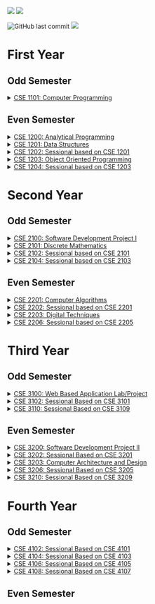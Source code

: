 <!-- # **Resources** -->
[<img src="https://img.shields.io/badge/Google Drive-University-important?style=for-the-badge&logo=googledrive">](https://drive.google.com/drive/folders/1kpmEwcuAcUSkSqxyM8fBIbXYtwFFneEI?usp=sharing)
[<img src="https://img.shields.io/badge/Overleaf-Front Cover Template-informational?style=for-the-badge&logo=overleaf">](https://www.overleaf.com/read/kbjnwsnsgtyv)<br>
<!-- ![GitHub contributors](https://img.shields.io/github/contributors/rmShoeb/university-courses?style=plastic) -->
![GitHub last commit](https://img.shields.io/github/last-commit/rmShoeb/university-courses)
<img src="https://img.shields.io/badge/looking%20for%20collaborators-from%20RUET%20CSE-important"/>

# **First Year**
## **Odd Semester**
<!-- <details>
<summary><a href="#">CSE 1100: Computer Fundamentals and Ethics</a></summary>
</details> -->

<details>
<summary><a href="#">CSE 1101: Computer Programming</a></summary>
<b>Books</b>
<ul>
<li><a href="https://www.pdfdrive.com/the-art-of-c-by-herbert-schildt-e33457826.html">C++: The Complete Reference - Herbert Schildt</a></li>
</ul>
</details>

<!-- <details>
<summary><a href="#">CSE 1102: Sessional based on CSE 1101</a></summary>
</details> -->

## **Even Semester**
<details>
<summary><a href="1-2/CSE 1200">CSE 1200: Analytical Programming</a></summary>
</details>

<details>
<summary><a href="1-2/CSE 1201">CSE 1201: Data Structures</a></summary>
</details>

<details>
<summary><a href="1-2/CSE 1202">CSE 1202: Sessional based on CSE 1201</a></summary>
</details>

<details>
<summary><a href="1-2/CSE 1203">CSE 1203: Object Oriented Programming</a></summary>
<b>Books</b>
<ul>
<li><a href="https://www.pdfdrive.com/the-art-of-c-by-herbert-schildt-e33457826.html">C++: The Complete Reference - Herbert Schildt</a></li>
<li><a href="https://www.pdfdrive.com/java-a-beginners-guide-eighth-edition-e185753177.html">Java: A Beginner's Guide - Herbert Schildt</a></li>
</ul>
</details>

<details>
<summary><a href="1-2/CSE 1204">CSE 1204: Sessional based on CSE 1203</a></summary>
</details>

# **Second Year**
## **Odd Semester**
<details>
<summary><a href="2-1/CSE 2100">CSE 2100: Software Development Project I</a></summary>
</details>

<details>
<summary><a href="#">CSE 2101: Discrete Mathematics</a></summary>
<b>Books</b>
<ul>
<li><a href="https://www.pdfdrive.com/discrete-mathematics-applications-e86266202.html">Discrete Mathematics and Its Applications - Keneth H. Rosen</a></li>
</ul>
</details>

<details>
<summary><a href="2-1/CSE 2102">CSE 2102: Sessional based on CSE 2101</a></summary>
</details>

<!-- <details>
<summary><a href="#">CSE 2103: Numerical Methods</a></summary>
<b>Books</b>
<ul>
<li><a href=""></a></li>
</ul>
</details> -->

<details>
<summary><a href="2-1/CSE 2104">CSE 2104: Sessional based on CSE 2103</a></summary>
</details>

## **Even Semester**
<details>
<summary><a href="#">CSE 2201: Computer Algorithms</a></summary>
<b>Books</b>
<ul>
<li><a href="https://www.pdfdrive.com/introduction-to-algorithms-third-edition-e42987274.html">Introduction to Algorithms - Thomas H. Cormen</a></li>
</ul>
</details>

<details>
<summary><a href="2-2/CSE 2202">CSE 2202: Sessional based on CSE 2201</a></summary>
</details>

<details>
<summary><a href="#">CSE 2203: Digital Techniques</a></summary>
<b>Books</b>
<ul>
<li><a href="https://www.pdfdrive.com/digital-logic-and-computer-design-by-m-morris-mano-e34332016.html">Digital Logic and Computer Design - M. Morris Mano</a></li>
</ul>
</details>

<!-- <details>
<summary><a href="#">CSE 2204: Sessional based on CSE 2203</a></summary>
</details>

<details>
<summary><a href="#">CSE 2205: Finite Automate Theory</a></summary>
<b>Books</b>
<ul>
<li><a href="#">Introduction to Automata Theory: Languages, and Computation - Hopcroft</a></li>
</ul>
</details> -->

<details>
<summary><a href="2-2/CSE 2206">CSE 2206: Sessional based on CSE 2205</a></summary>
</details>

# **Third Year**
## **Odd Semester**
<details>
<summary><a href="3-1/CSE 3100">CSE 3100: Web Based Application Lab/Project</a></summary>
</details>

<!-- <details>
<summary><a href="#">CSE 3101: Database Systems</a></summary>
</details> -->

<details>
<summary><a href="#">CSE 3102: Sessional Based on CSE 3101</a></summary>
</details>

<!-- <details>
<summary><a href="#">CSE 3103: Data Communication</a></summary>
</details>

<details>
<summary><a href="#">CSE 3104: Sessional Based on CSE 3103</a></summary>
</details>

<details>
<summary><a href="#">CSE 3105: Software Engineering</a></summary>
</details>

<details>
<summary><a href="#">CSE 3107: Applied Statistics and Queuing Theory</a></summary>
</details>

<details>
<summary><a href="#">CSE 3109: Microprocessors and Assembly Language</a></summary>
</details> -->

<details>
<summary><a href="#">CSE 3110: Sessional Based on CSE 3109</a></summary>
</details>

<!-- <details>
<summary><a href="#">CSE 3112: Technical Writing and Presentation</a></summary>
</details> -->

## **Even Semester**
<details>
<summary><a href="3-2/CSE 3200">CSE 3200: Software Development Project II</a></summary>
</details>

<!-- <details>
<summary><a href="#">CSE 3201: Operating Systems</a></summary>
<b>Books</b>
<ul>
<li><a href=""></a></li>
</ul>
</details> -->

<details>
<summary><a href="3-2/CSE 3202">CSE 3202: Sessional Based on CSE 3201</a></summary>
</details>

<details>
<summary><a href="#">CSE 3203: Computer Architecture and Design</a></summary>
<b>Books</b>
<ul>
<li><a href="https://www.pdfdrive.com/computer-system-architecture-morris-mano-third-edition-e31004022.html">Computer System Architecture - M. Morris Mano</a></li>
</ul>
</details>

<!-- <details>
<summary><a href="3-2/CSE 3204">CSE 3204: Sessional Based on CSE 3203</a></summary>
</details>

<details>
<summary><a href="#">CSE 3205: Computer Networks</a></summary>
<b>Books</b>
<ul>
<li><a href=""></a></li>
</ul>
</details> -->

<details>
<summary><a href="3-2/CSE 3206">CSE 3206: Sessional Based on CSE 3205</a></summary>
</details>

<!-- <details>
<summary><a href="#">CSE 3207: Peripherals and Interfacings</a></summary>
<b>Books</b>
<ul>
<li><a href=""></a></li>
</ul>
</details>

<details>
<summary><a href="3-2/CSE 3208">CSE 3208: Sessional Based on CSE 3207</a></summary>
</details>

<details>
<summary><a href="#">CSE 3209: Artificial Intelligence</a></summary>
<b>Books</b>
<ul>
<li><a href=""></a></li>
</ul>
</details> -->

<details>
<summary><a href="3-2/CSE 3210">CSE 3210: Sessional Based on CSE 3209</a></summary>
</details>


# **Fourth Year**
## **Odd Semester**
<!-- <details>
<summary><a href="#">CSE 4101: Compiler Design</a></summary>
</details> -->

<details>
<summary><a href="4-1/CSE 4102">CSE 4102: Sessional Based on CSE 4101</a></summary>
</details>

<!-- <details>
<summary><a href="#">CSE 4103: Digital Signal Processing</a></summary>
</details> -->

<details>
<summary><a href="4-1/CSE 4104">CSE 4104: Sessional Based on CSE 4103</a></summary>
</details>

<!-- <details>
<summary><a href="#">CSE 4105: Digital Image Processing</a></summary>
</details> -->

<details>
<summary><a href="4-1/CSE 4106">CSE 4106: Sessional Based on CSE 4105</a></summary>
</details>

<!-- <details>
<summary><a href="#">CSE 4107: Information System Analysis and Design</a></summary>
</details> -->

<details>
<summary><a href="4-1/CSE 4108">CSE 4108: Sessional Based on CSE 4107</a></summary>
</details>

<!-- <details>
<summary><a href="#">CSE 4117: Parallel and Distributed Processing</a></summary>
</details> -->


## **Even Semester**




